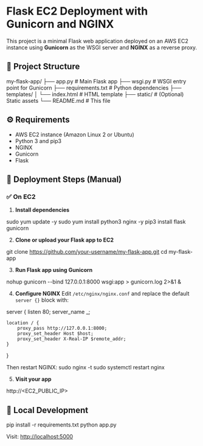 # Flask EC2 Deployment with Gunicorn and NGINX

This project is a minimal Flask web application deployed on an AWS EC2 instance using **Gunicorn** as the WSGI server and **NGINX** as a reverse proxy.


## 📁 Project Structure

my-flask-app/
├── app.py                # Main Flask app
├── wsgi.py               # WSGI entry point for Gunicorn
├── requirements.txt      # Python dependencies
├── templates/
│   └── index.html        # HTML template
├── static/               # (Optional) Static assets
└── README.md             # This file


## ⚙️ Requirements

- AWS EC2 instance (Amazon Linux 2 or Ubuntu)
- Python 3 and pip3
- NGINX
- Gunicorn
- Flask

## 🚀 Deployment Steps (Manual)

### ✅ On EC2

1. **Install dependencies**

sudo yum update -y
sudo yum install python3 nginx -y
pip3 install flask gunicorn

2. **Clone or upload your Flask app to EC2**

git clone https://github.com/your-username/my-flask-app.git
cd my-flask-app

3. **Run Flask app using Gunicorn**

nohup gunicorn --bind 127.0.0.1:8000 wsgi:app > gunicorn.log 2>&1 &

4. **Configure NGINX**
   Edit `/etc/nginx/nginx.conf` and replace the default `server {}` block with:

server {
    listen 80;
    server_name _;

    location / {
        proxy_pass http://127.0.0.1:8000;
        proxy_set_header Host $host;
        proxy_set_header X-Real-IP $remote_addr;
    }
}

Then restart NGINX:
sudo nginx -t
sudo systemctl restart nginx

5. **Visit your app**

http://<EC2_PUBLIC_IP>


## 🧪 Local Development

pip install -r requirements.txt
python app.py

Visit: [http://localhost:5000](http://localhost:5000)


